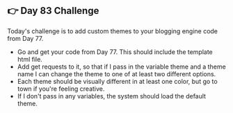 ## 👉 Day 83 Challenge
Today's challenge is to add custom themes to your blogging engine code from Day 77.

- Go and get your code from Day 77. This should include the template html file.
- Add get requests to it, so that if I pass in the variable theme and a theme name I can change the theme to one of at least two different options.
- Each theme should be visually different in at least one color, but go to town if you're feeling creative.
- If I don't pass in any variables, the system should load the default theme.